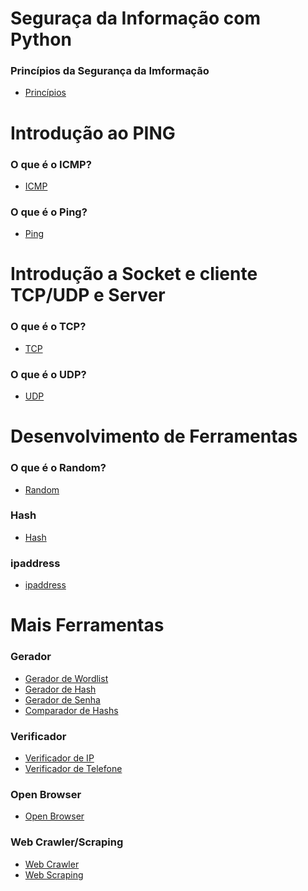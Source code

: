 # Seguraça da Informação com Python

### Princípios da Segurança da Imformação

- [Princípios](principios.md)<br>

# Introdução ao PING

### O que é o ICMP?
- [ICMP](ping.md)<br>

### O que é o Ping?
- [Ping](ping.md)<br>

# Introdução a Socket e cliente TCP/UDP e Server

### O que é o TCP?
- [TCP](ping.md)

### O que é o UDP?
- [UDP](ping.md)

# Desenvolvimento de Ferramentas

### O que é o Random?
- [Random](ping.md)

### Hash
- [Hash](ping.md)

### ipaddress
- [ipaddress](ping.md)

# Mais Ferramentas
### Gerador
- [Gerador de Wordlist](gerador/gerador_wordlist.py)
- [Gerador de Hash](gerador/gerador_hashs.py)
- [Gerador de Senha](gerador/gerador_senha.py)
- [Comparador de Hashs](gerador/comparador_hashs.py)

### Verificador
- [Verificador de IP](verificador_ip/verificador_ip_externo.py)
- [Verificador de Telefone](verificador_telefone/verificador_telefone.py)
### Open Browser
- [Open Browser](open_browser/open_wb.py)

### Web Crawler/Scraping
- [Web Crawler](web_scraping/web_crawler.py)
- [Web Scraping](web_scraping/ws.py)

